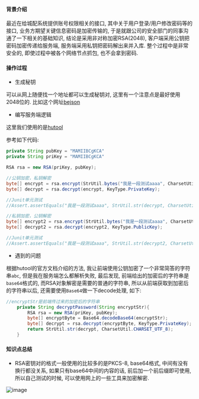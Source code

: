 #### 背景介绍

最近在给城配系统提供账号权限相关的接口, 其中关于用户登录/用户修改密码等的接口, 业务方期望关键信息密码是加密传输的, 于是就跟公司的安全部门的同事沟通了一下相关的基础知识, 结论是采用非对称加密RSA(2048), 客户端采用公钥把密码加密传递给服务端, 服务端采用私钥把密码解出来并入库. 整个过程中是非常安全的, 即使过程中被各个网络节点抓包, 也不会拿到密码.


#### 操作过程

* 生成秘钥

可以从网上随便找一个地址都可以生成秘钥对, 这里有一个注意点是最好使用2048位的. 比如这个网址[bejson](https://www.bejson.com/enc/rsa/)

* 编写服务端逻辑

这里我们使用的是[hutool](https://hutool.cn/docs/#/crypto/%E9%9D%9E%E5%AF%B9%E7%A7%B0%E5%8A%A0%E5%AF%86-AsymmetricCrypto)

参考如下代码:

```java
private String pubKey = "MAMIIBCgKCA"
private String priKey = "MAMIIBCgKCA"

RSA rsa = new RSA(priKey, pubKey);

//公钥加密，私钥解密
byte[] encrypt = rsa.encrypt(StrUtil.bytes("我是一段测试aaaa", CharsetUtil.CHARSET_UTF_8), KeyType.PublicKey);
byte[] decrypt = rsa.decrypt(encrypt, KeyType.PrivateKey);

//Junit单元测试
//Assert.assertEquals("我是一段测试aaaa", StrUtil.str(decrypt, CharsetUtil.CHARSET_UTF_8));

//私钥加密，公钥解密
byte[] encrypt2 = rsa.encrypt(StrUtil.bytes("我是一段测试aaaa", CharsetUtil.CHARSET_UTF_8), KeyType.PrivateKey);
byte[] decrypt2 = rsa.decrypt(encrypt2, KeyType.PublicKey);

//Junit单元测试
//Assert.assertEquals("我是一段测试aaaa", StrUtil.str(decrypt2, CharsetUtil.CHARSET_UTF_8));
```

* 遇到的问题

根据hutool的官方文档介绍的方法, 我让前端使用公钥加密了一个非常简答的字符串`abc`, 但是我在服务端怎么都解析失败, 最后发现, 前端给出的加密后的字符串是`base64`格式的, 而RSA对象解密是需要的普通的字符串, 所以从前端获取到加密后的字符串以后, 还需要使用`Base64`做一下decode处理, 如下:

```java
//encryptStr是前端传过来的加密后的字符串
    private String decryptPassword(String encryptStr){
        RSA rsa = new RSA(priKey, pubKey);
        byte[] encryptByte = Base64.decodeBase64(encryptStr);
        byte[] decrypt = rsa.decrypt(encryptByte, KeyType.PrivateKey);
        return StrUtil.str(decrypt, CharsetUtil.CHARSET_UTF_8);
    }
```


#### 知识点总结

* RSA密钥对的格式一般使用的比较多的是PKCS-8, base64格式, 中间有没有换行都没关系, 如果只有base64中间的内容的话, 前后加一个前后缀即可使用, 所以自己测试的时候, 可以使用网上的一些工具来加密解密.

![image](https://user-images.githubusercontent.com/7486508/123789600-ed114180-d90f-11eb-81a0-b6340a6331b8.png)
